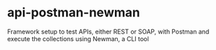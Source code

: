 # api-postman-newman
Framework setup to test APIs, either REST or SOAP, with Postman and execute the collections using Newman, a CLI tool
